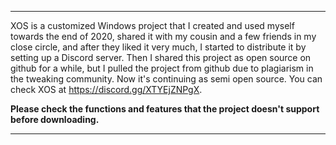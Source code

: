 ------------

XOS is a customized Windows project that I created and used myself towards the end of 2020, shared it with my cousin and a few friends in my close circle, and after they liked it very much, I started to distribute it by setting up a Discord server.
Then I shared this project as open source on github for a while, but I pulled the project from github due to plagiarism in the tweaking community. Now it's continuing as semi open source.
You can check XOS at https://discord.gg/XTYEjZNPgX.

**Please check the functions and features that the project doesn't support before downloading.**

------------
